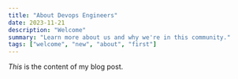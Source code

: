 ```yaml
---
title: "About Devops Engineers"
date: 2023-11-21
description: "Welcome"
summary: "Learn more about us and why we're in this community."
tags: ["welcome", "new", "about", "first"]
---
```

_This_ is the content of my blog post.

